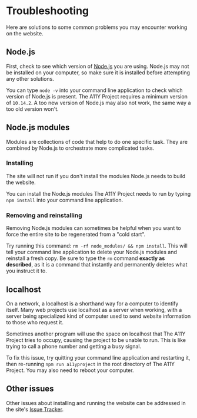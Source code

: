 # Troubleshooting

Here are solutions to some common problems you may encounter working on the website.


## Node.js

First, check to see which version of [Node.js](https://nodejs.org/en/) you are using. Node.js may not be installed on your computer, so make sure it is installed before attempting any other solutions.

You can type `node -v` into your command line application to check which version of Node.js is present. The A11Y Project requires a minimum version of `10.14.2`. A too new version of Node.js may also not work, the same way a too old version won't.


## Node.js modules

Modules are collections of code that help to do one specific task. They are combined by Node.js to orchestrate more complicated tasks.

### Installing

The site will not run if you don't install the modules Node.js needs to build the website. 

You can install the Node.js modules The A11Y Project needs to run by typing `npm install` into your command line application. 

### Removing and reinstalling

Removing Node.js modules can sometimes be helpful when you want to force the entire site to be regenerated from a "cold start".

Try running this command: `rm -rf node_modules/ && npm install`. This will tell your command line application to delete your Node.js modules and reinstall a fresh copy. Be sure to type the `rm` command **exactly as described**, as it is a command that instantly and permanently deletes what you instruct it to.


## localhost

On a network, a localhost is a shorthand way for a computer to identify itself. Many web projects use localhost as a server when working, with a server being specialized kind of computer used to send website information to those who request it.

Sometimes another program will use the space on localhost that The A11Y Project tries to occupy, causing the project to be unable to run. This is like trying to call a phone number and getting a busy signal.

To fix this issue, try quitting your command line application and restarting it, then re-running `npm run a11yproject` in the root directory of The A11Y Project. You may also need to reboot your computer.


## Other issues

Other issues about installing and running the website can be addressed in the site's [Issue Tracker](https://github.com/a11yproject/a11yproject.com/issues).
